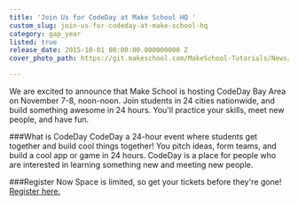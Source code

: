 ```yaml
---
title: 'Join Us for CodeDay at Make School HQ '
custom_slug: join-us-for-codeday-at-make-school-hq
category: gap_year
listed: true
release_date: 2015-10-01 00:00:00.000000000 Z
cover_photo_path: https://git.makeschool.com/MakeSchool-Tutorials/News/358682f9e08fc941a7fcd86712336e113d5c9a22//06db12f0-4282-4696-993d-0b019eb27602/cover_photo.png

---
```

We are excited to announce that Make School is hosting CodeDay Bay Area on November 7-8, noon-noon. Join students in 24 cities nationwide, and build something awesome in 24 hours. You'll practice your skills, meet new people, and have fun.

###What is CodeDay
CodeDay a 24-hour event where students get together and build cool things together! You pitch ideas, form teams, and build a cool app or game in 24 hours. CodeDay is a place for people who are interested in learning something new and meeting new people. 

###Register Now
Space is limited, so get your tickets before they're gone! [Register here.](https://codeday.org/sv%20CodeDay%20registration)